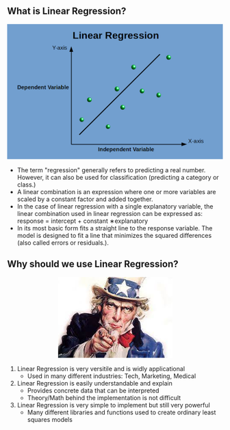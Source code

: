 ## What is Linear Regression?

<center><img src='images/slr.png'></center>

- The term "regression"  generally refers to predicting a real number. However, it can also be used for classification (predicting a category or class.)
- A linear combination is an expression where one or more variables are scaled by a constant factor and added together. 
- In the case of linear regression with a single explanatory variable, the linear combination used in linear regression can be expressed as:
    response = intercept + constant ∗explanatory 
- In its most basic form fits a straight line to the response variable. The model is designed to fit a line that minimizes the squared differences (also called errors or residuals.). 

## Why should we use Linear Regression?

<center><img src='images/lincoln.jpeg'></center>

1. Linear Regression is very versitile and is widly applicational
    - Used in many different industries: Tech, Marketing, Medical
2. Linear Regression is easily understandable and explain
    - Provides concrete data that can be interpreted
    - Theory/Math behind the implementation is not difficult
3. Linear Regression is very simple to implement but still very powerful
    - Many different libraries and functions used to create ordinary least squares models
